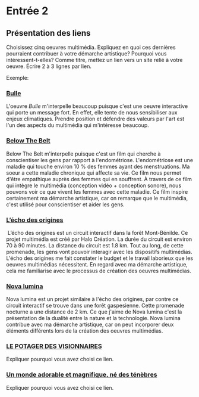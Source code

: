 # Entrée 2
## Présentation des liens
Choisissez cinq oeuvres multimédia. Expliquez en quoi ces dernières pourraient contribuer à votre démarche artistique? Pourquoi vous intéressent-t-elles? Comme titre, mettez un lien vers un site relié à votre oeuvre. Écrire 2 à 3 lignes par lien.

Exemple: 
### [Bulle](https://www.onf.ca/interactif/bulle/) 
L'oeuvre *Bulle* m'interpelle beaucoup puisque c'est une oeuvre interactive qui porte un message fort. En effet, elle tente de nous sensibiliser aux enjeux climatiques. Prendre position et défendre des valeurs par l'art est l'un des aspects du multimédia qui m'intéresse beaucoup. 

### [Below The Belt](https://www.belowthebelt.film/)
Below The Belt m'interpelle puisque c'est un film qui cherche à conscientiser les gens par rapport à l'endométriose. L'endométriose est une maladie qui touche environ 10 % des femmes ayant des menstruations. Ma soeur a cette maladie chronique qui affecte sa vie. Ce film nous permet d'être empathique auprès des femmes qui en souffrent. À travers de ce film qui intègre le multimédia (conception vidéo + conception sonore), nous pouvons voir ce que vivent les femmes avec cette maladie. Ce film inspire certainement ma démarche artistique, car on remarque que le multimédia, c'est utilisé pour conscientiser et aider les gens.

### [L’écho des origines](https://halo.team/projects/lecho-des-origines/)
 L’écho des origines est un circuit interactif dans la forêt Mont-Bénilde. Ce projet multimédia est créé par Halo Création. La durée du circuit est environ 70 à 90 minutes. La distance du circuit est 1.8 km. Tout au long, de cette promenade, les gens vont pouvoir interagir avec les dispositifs multimédias. L'écho des origines me fait constater le budget et le travail laborieux que les oeuvres multimédias nécessitent. En regard avec ma démarche artistique, cela me familiarise avec le processus de création des oeuvres multimédias.

### [Nova lumina](https://numa.media/moments-de-grace/) 
Nova lumina est un projet similaire à l'écho des origines, par contre ce circuit interactif se trouve dans une forêt gaspesienne. Cette promenade nocturne a une distance de 2 km. Ce que j'aime de Nova lumina c'est la présentation de la dualité entre la nature et la technologie. Nova lumina contribue avec ma démarche artistique, car on peut incorporer deux éléments différents lors de la création des oeuvres multimédias.

### [LE POTAGER DES VISIONNAIRES](https://www.atomic3.ca/projet.php?id=3)
Expliquer pourquoi vous avez choisi ce lien. 

### [Un monde adorable et magnifique, né des ténèbres ](https://www.teamlab.art/fr/ew/whatloving-dark_barcelona/caixaforum_barcelona/)
Expliquer pourquoi vous avez choisi ce lien. 

